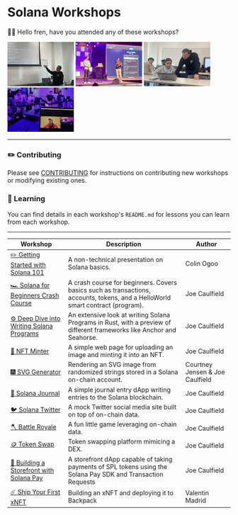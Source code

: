 # Solana Workshops

🧑‍🚀 Hello fren, have you attended any of these workshops?   

<img 
src="./.docs/usc.jpeg" 
height="100"
width="150"
/> 
<img 
src="./.docs/delhi.JPG" 
height="100"
width="150"
/> 
<img 
src="./.docs/usc2.jpg" 
height="100"
width="150"
/> 
<img 
src="./.docs/metacamp.jpeg" 
height="100"
width="150"
/> 

---

### ✏️ Contributing
Please see [CONTRIBUTING](./CONTRIBUTING.md) for instructions on contributing new workshops or modifying existing ones.

### 📗 Learning
You can find details in each workshop's `README.md` for lessons you can learn from each workshop.

---

| Workshop | Description | Author |
| -------- | ----------- | ------ |
| [✏️ Getting Started with Solana 101](./workshops/getting-started-101) | A non-technical presentation on Solana basics. | Colin Ogoo |
| [🏎️ Solana for Beginners Crash Course](./workshops/beginner-crash-course) | A crash course for beginners. Covers basics such as transactions, accounts, tokens, and a HelloWorld smart contract (program). | Joe Caulfield |
| [⚙️ Deep Dive into Writing Solana Programs](./workshops/deep-dive-into-programs) | An extensive look at writing Solana Programs in Rust, with a preview of different frameworks like Anchor and Seahorse. | Joe Caulfield |
| [🎑 NFT Minter](./workshops/nft-minter) | A simple web page for uploading an image and minting it into an NFT. | Joe Caulfield |
| [🎆 SVG Generator](./workshops/svg-generator) | Rendering an SVG image from randomized strings stored in a Solana on-chain account. | Courtney Jensen & Joe Caulfield |
| [📓 Solana Journal](./workshops/solana-journal) | A simple journal entry dApp writing entries to the Solana blockchain. | Joe Caulfield |
| [🐦 Solana Twitter](./workshops/solana-twitter) | A mock Twitter social media site built on top of on-chain data. | Joe Caulfield |
| [🪓 Battle Royale](./workshops/battle-royale) | A fun little game leveraging on-chain data. | Joe Caulfield |
| [🪙 Token Swap](./workshops/token-swap) | Token swapping platform mimicing a DEX. | Joe Caulfield |
| [🛒 Building a Storefront with Solana Pay](./workshops/storefront-solanapay) | A storefront dApp capable of taking payments of SPL tokens using the Solana Pay SDK and Transaction Requests | Joe Caulfield |
| [☄️ Ship Your First xNFT](./workshops/ship-an-xnft) | Building an xNFT and deploying it to Backpack | Valentin Madrid |

